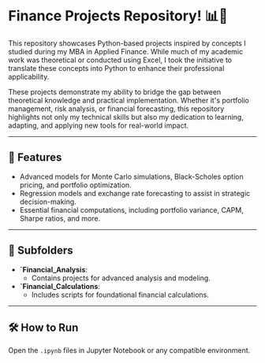 # Finance Projects Repository! 📊💼

This repository showcases Python-based projects inspired by concepts I studied during my MBA in Applied Finance. While much of my academic work was theoretical or conducted using Excel, I took the initiative to translate these concepts into Python to enhance their professional applicability.

These projects demonstrate my ability to bridge the gap between theoretical knowledge and practical implementation. Whether it's portfolio management, risk analysis, or financial forecasting, this repository highlights not only my technical skills but also my dedication to learning, adapting, and applying new tools for real-world impact.

---

## 🌟 Features
  - Advanced models for Monte Carlo simulations, Black-Scholes option pricing, and portfolio optimization.
  - Regression models and exchange rate forecasting to assist in strategic decision-making.
  - Essential financial computations, including portfolio variance, CAPM, Sharpe ratios, and more.

---

## 📂 Subfolders
- **`Financial_Analysis**:
  - Contains projects for advanced analysis and modeling.
- **`Financial_Calculations**:
  - Includes scripts for foundational financial calculations.

---

## 🛠️ How to Run
Open the `.ipynb` files in Jupyter Notebook or any compatible environment.
